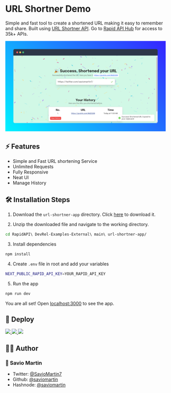 # URL Shortner Demo

Simple and fast tool to create a shortened URL making it easy to remember and share. Built using [URL Shortner API](https://rapidapi.com/BigLobster/api/url-shortener-service/?utm_source=SAVIO-MARTIN&utm_medium=DevRel&utm_campaign=DevRel). Go to [Rapid API Hub](https://rapidapi.com/hub?utm_source=SAVIO-MARTIN&utm_medium=DevRel&utm_campaign=DevRel) for access to 35k+ APIs.

![Demo](./public/demo.png)

## ⚡️ Features

- Simple and Fast URL shortening Service
- Unlimited Requests
- Fully Responsive
- Neat UI
- Manage History

## 🛠️ Installation Steps

1. Download the `url-shortner-app` directory. Click [here](https://download-directory.github.io/?url=https://github.com/RapidAPI/DevRel-Examples-External/tree/main/url-shortner-app) to download it.

2. Unzip the downloaded file and navigate to the working directory.

```bash
cd RapidAPI\ DevRel-Examples-External\ main\ url-shortner-app/
```

3. Install dependencies

```bash
npm install
```

4. Create `.env` file in root and add your variables

```bash
NEXT_PUBLIC_RAPID_API_KEY=YOUR_RAPID_API_KEY
```

5. Run the app

```bash
npm run dev
```

You are all set! Open [localhost:3000](http://localhost:3000/) to see the app.

## 🦄 Deploy

<a href="https://vercel.com/new/project?template=https://github.com/RapidAPI/DevRel-Examples-External/url-shortner-demo/">
<img src="https://vercel.com/button" height="37.5px" />
</a>
<a href="https://app.netlify.com/start/deploy?repository=https://github.com/RapidAPI/DevRel-Examples-External/url-shortner-demo/">
<img src="https://www.netlify.com/img/deploy/button.svg" height="37.5px" />
</a>
<a href="https://cloud.digitalocean.com/apps/new?repo=https://github.com/RapidAPI/DevRel-Examples-External/url-shortner-demo/">
<img src="https://camo.githubusercontent.com/df21703b4229f8d44f76c2d56073657a4ab450ca4566ba5d24d05bf528c298f8/68747470733a2f2f7777772e6465706c6f79746f646f2e636f6d2f646f2d62746e2d626c75652e737667" height="37.5px" />
</a>

## 👨‍💻 Author

### 👤 Savio Martin

- Twitter: [@SavioMartin7](https://twitter.com/SavioMartin7)
- Github: [@saviomartin](https://github.com/saviomartin)
- Hashnode: [@saviomartin](https://hashnode.com/@saviomartin)
